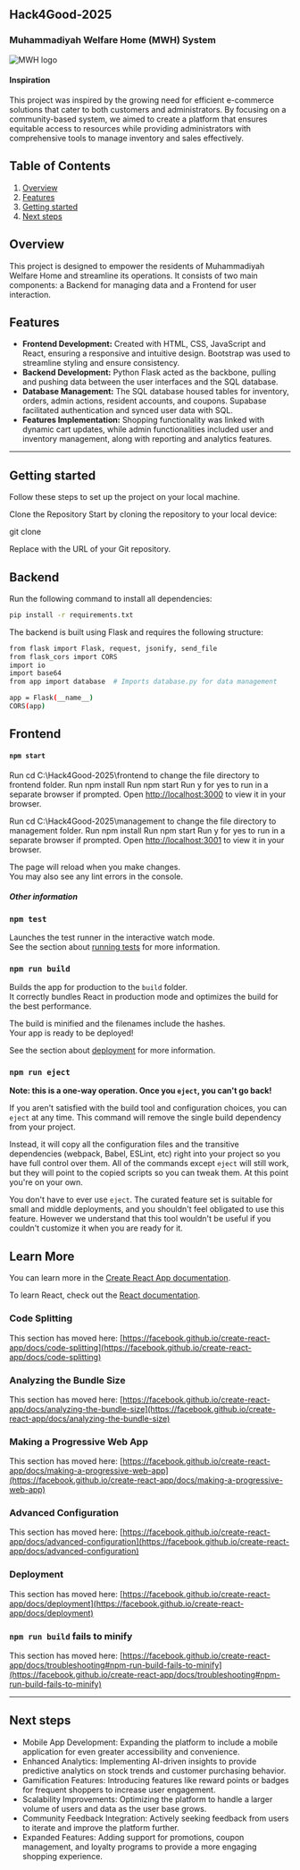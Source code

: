 ## Hack4Good-2025

### Muhammadiyah Welfare Home (MWH) System 
![MWH logo](https://mwh.muhammadiyah.org.sg/wp-content/uploads/2021/06/MWHLOGO-2021-01.png)

#### Inspiration 
This project was inspired by the growing need for efficient e-commerce solutions that cater to both customers and administrators. By focusing on a community-based system, we aimed to create a platform that ensures equitable access to resources while providing administrators with comprehensive tools to manage inventory and sales effectively.

## Table of Contents

1. [Overview](#overview)
2. [Features](#features)
3. [Getting started](#getting-started)
4. [Next steps](#next-steps)

## Overview
This project is designed to empower the residents of Muhammadiyah Welfare Home and streamline its operations. It consists of two main components: a Backend for managing data and a Frontend for user interaction.


## Features

- **Frontend Development:** Created with HTML, CSS, JavaScript and React, ensuring a responsive and intuitive design. Bootstrap was used to streamline styling and ensure consistency.
- **Backend Development:**  Python Flask acted as the backbone, pulling and pushing data between the user interfaces and the SQL database.
- **Database Management:** The SQL database housed tables for inventory, orders, admin actions, resident accounts, and coupons. Supabase facilitated authentication and synced user data with SQL.
- **Features Implementation:** Shopping functionality was linked with dynamic cart updates, while admin functionalities included user and inventory management, along with reporting and analytics features.


---

## Getting started
Follow these steps to set up the project on your local machine. 

Clone the Repository
Start by cloning the repository to your local device:

git clone <repository-url>

Replace with the URL of your Git repository.


## Backend
Run the following command to install all dependencies:
```bash
pip install -r requirements.txt
```
The backend is built using Flask and requires the following structure:
```bash
from flask import Flask, request, jsonify, send_file
from flask_cors import CORS
import io
import base64
from app import database  # Imports database.py for data management

app = Flask(__name__)
CORS(app)
```



## Frontend 

#### `npm start`

Run cd C:\Hack4Good-2025\frontend to change the file directory to frontend folder.
Run npm install
Run npm start 
Run y for yes to run in a separate browser if prompted.
Open [http://localhost:3000](http://localhost:3000) to view it in your browser.

Run cd C:\Hack4Good-2025\management to change the file directory to management folder.
Run npm install
Run npm start 
Run y for yes to run in a separate browser if prompted.
Open [http://localhost:3001](http://localhost:3001) to view it in your browser.

The page will reload when you make changes.\
You may also see any lint errors in the console.

##### Other information 

### `npm test`

Launches the test runner in the interactive watch mode.\
See the section about [running tests](https://facebook.github.io/create-react-app/docs/running-tests) for more information.

### `npm run build`

Builds the app for production to the `build` folder.\
It correctly bundles React in production mode and optimizes the build for the best performance.

The build is minified and the filenames include the hashes.\
Your app is ready to be deployed!

See the section about [deployment](https://facebook.github.io/create-react-app/docs/deployment) for more information.

### `npm run eject`

**Note: this is a one-way operation. Once you `eject`, you can't go back!**

If you aren't satisfied with the build tool and configuration choices, you can `eject` at any time. This command will remove the single build dependency from your project.

Instead, it will copy all the configuration files and the transitive dependencies (webpack, Babel, ESLint, etc) right into your project so you have full control over them. All of the commands except `eject` will still work, but they will point to the copied scripts so you can tweak them. At this point you're on your own.

You don't have to ever use `eject`. The curated feature set is suitable for small and middle deployments, and you shouldn't feel obligated to use this feature. However we understand that this tool wouldn't be useful if you couldn't customize it when you are ready for it.

## Learn More

You can learn more in the [Create React App documentation](https://facebook.github.io/create-react-app/docs/getting-started).

To learn React, check out the [React documentation](https://reactjs.org/).

### Code Splitting

This section has moved here: [https://facebook.github.io/create-react-app/docs/code-splitting](https://facebook.github.io/create-react-app/docs/code-splitting)

### Analyzing the Bundle Size

This section has moved here: [https://facebook.github.io/create-react-app/docs/analyzing-the-bundle-size](https://facebook.github.io/create-react-app/docs/analyzing-the-bundle-size)

### Making a Progressive Web App

This section has moved here: [https://facebook.github.io/create-react-app/docs/making-a-progressive-web-app](https://facebook.github.io/create-react-app/docs/making-a-progressive-web-app)

### Advanced Configuration

This section has moved here: [https://facebook.github.io/create-react-app/docs/advanced-configuration](https://facebook.github.io/create-react-app/docs/advanced-configuration)

### Deployment

This section has moved here: [https://facebook.github.io/create-react-app/docs/deployment](https://facebook.github.io/create-react-app/docs/deployment)

### `npm run build` fails to minify

This section has moved here: [https://facebook.github.io/create-react-app/docs/troubleshooting#npm-run-build-fails-to-minify](https://facebook.github.io/create-react-app/docs/troubleshooting#npm-run-build-fails-to-minify)

---

## Next steps
- Mobile App Development: Expanding the platform to include a mobile application for even greater accessibility and convenience.
- Enhanced Analytics: Implementing AI-driven insights to provide predictive analytics on stock trends and customer purchasing behavior.
- Gamification Features: Introducing features like reward points or badges for frequent shoppers to increase user engagement.
- Scalability Improvements: Optimizing the platform to handle a larger volume of users and data as the user base grows.
- Community Feedback Integration: Actively seeking feedback from users to iterate and improve the platform further.
- Expanded Features: Adding support for promotions, coupon management, and loyalty programs to provide a more engaging shopping experience.